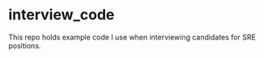 # interview_code
This repo holds example code I use when interviewing candidates for SRE positions.
